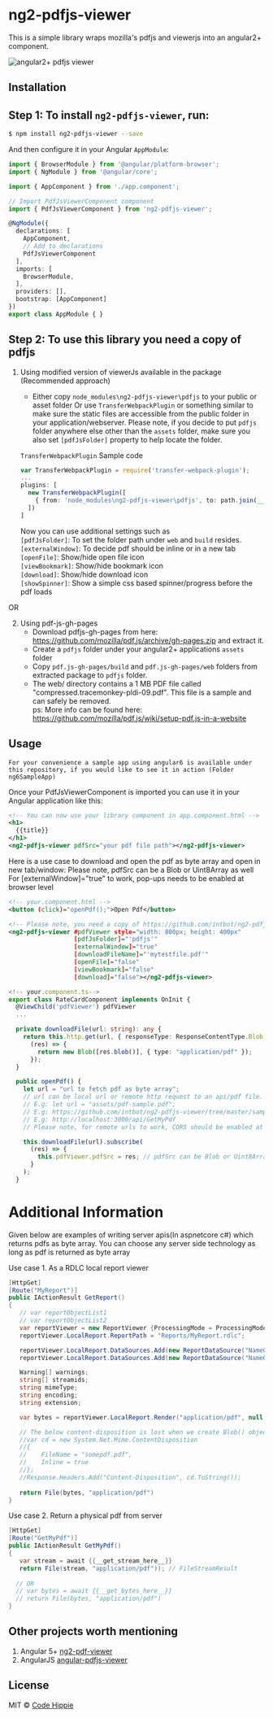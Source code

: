 # ng2-pdfjs-viewer

This is a simple library wraps mozilla's pdfjs and viewerjs into an angular2+ component.

<img src="/sampledoc/viewerImage.JPG" alt="angular2+ pdfjs viewer"/>

## Installation

## Step 1: To install `ng2-pdfjs-viewer`, run:

```bash
$ npm install ng2-pdfjs-viewer --save
```

And then configure it in your Angular `AppModule`:

```typescript
import { BrowserModule } from '@angular/platform-browser';
import { NgModule } from '@angular/core';

import { AppComponent } from './app.component';

// Import PdfJsViewerComponent component
import { PdfJsViewerComponent } from 'ng2-pdfjs-viewer';

@NgModule({
  declarations: [
    AppComponent,
    // Add to declarations
    PdfJsViewerComponent
  ],
  imports: [
    BrowserModule,
  ],
  providers: [],
  bootstrap: [AppComponent]
})
export class AppModule { }
```

## Step 2: To use this library you need a copy of pdfjs
1. Using modified version of viewerJs available in the package (Recommended approach)  
    - Either copy `node_modules\ng2-pdfjs-viewer\pdfjs` to your public or asset folder Or use `TransferWebpackPlugin` or something similar to make sure the static files are accessible from the public folder in your application/webserver. Please note, if you decide to put `pdfjs` folder anywhere else other than the `assets` folder, make sure you also set `[pdfJsFolder]` property to help locate the folder.  

    `TransferWebpackPlugin` Sample code  
    ```typescript
    var TransferWebpackPlugin = require('transfer-webpack-plugin');
    ...
    plugins: [
      new TransferWebpackPlugin([
        { from: 'node_modules\ng2-pdfjs-viewer\pdfjs', to: path.join(__dirname, 'assets') }
      ])
    ]
    ```
    Now you can use additional settings such as   
     `[pdfJsFolder]`: To set the folder path under `web` and `build` resides.  
     `[externalWindow]`: To decide pdf should be inline or in a new tab  
     `[openFile]`: Show/hide open file icon  
     `[viewBookmark]`: Show/hide bookmark icon  
     `[download]`: Show/hide download icon  
     `[showSpinner]`: Show a simple css based spinner/progress before the pdf loads  

OR  

2. Using pdf-js-gh-pages  
    - Download pdfjs-gh-pages from here: https://github.com/mozilla/pdf.js/archive/gh-pages.zip and extract it.  
    - Create a `pdfjs` folder under your angular2+ applications `assets` folder  
    - Copy `pdf.js-gh-pages/build` and `pdf.js-gh-pages/web` folders from extracted package to `pdfjs` folder.  
    - The web/ directory contains a 1 MB PDF file called "compressed.tracemonkey-pldi-09.pdf". This file is a sample and can safely  be removed.  
    ps: More info can be found here: https://github.com/mozilla/pdf.js/wiki/setup-pdf.js-in-a-website

## Usage    

`For your convenience a sample app using angular6 is available under this repository, if you would like to see it in action (Folder ng6SampleApp)`

Once your PdfJsViewerComponent is imported  you can use it in your Angular application like this:

```xml
<!-- You can now use your library component in app.component.html -->
<h1>
  {{title}}
</h1>
<ng2-pdfjs-viewer pdfSrc="your pdf file path"></ng2-pdfjs-viewer>
```

Here is a use case to download and open the pdf as byte array and open in new tab/window:
Please note, pdfSrc can be a Blob or Uint8Array as well
For [externalWindow]="true" to work, pop-ups needs to be enabled at browser level

```xml
<!-- your.component.html -->
<button (click)="openPdf();">Open Pdf</button>

<!-- Please note, you need a copy of https://github.com/intbot/ng2-pdfjs-viewer/tree/master/pdfjs for some of the below features to work -->
<ng2-pdfjs-viewer #pdfViewer style="width: 800px; height: 400px"
                  [pdfJsFolder]="'pdfjs'"
                  [externalWindow]="true"
                  [downloadFileName]="'mytestfile.pdf'"
                  [openFile]="false"
                  [viewBookmark]="false"
                  [download]="false"></ng2-pdfjs-viewer>
```

```typescript
<!-- your.component.ts-->
export class RateCardComponent implements OnInit {
  @ViewChild('pdfViewer') pdfViewer
  ...

  private downloadFile(url: string): any {
    return this.http.get(url, { responseType: ResponseContentType.Blob }).map(
      (res) => {
        return new Blob([res.blob()], { type: "application/pdf" });
      });
  }

  public openPdf() {
    let url = "url to fetch pdf as byte array";
    // url can be local url or remote http request to an api/pdf file. 
    // E.g: let url = "assets/pdf-sample.pdf";
    // E.g: https://github.com/intbot/ng2-pdfjs-viewer/tree/master/sampledoc/pdf-sample.pdf
    // E.g: http://localhost:3000/api/GetMyPdf
    // Please note, for remote urls to work, CORS should be enabled at the server. Read: https://enable-cors.org/server.html

    this.downloadFile(url).subscribe(
      (res) => {
        this.pdfViewer.pdfSrc = res; // pdfSrc can be Blob or Uint8Array
      }
    );
  }
```

# Additional Information
Given below are examples of writing server apis(In aspnetcore c#) which returns pdfs as byte array. You can choose any server side technology as long as pdf is returned as byte array

Use case 1. As a RDLC local report viewer
```c#
[HttpGet]
[Route("MyReport")]
public IActionResult GetReport()
{
   // var reportObjectList1
   // var reportObjectList2
   var reportViewer = new ReportViewer {ProcessingMode = ProcessingMode.Local};
   reportViewer.LocalReport.ReportPath = "Reports/MyReport.rdlc";

   reportViewer.LocalReport.DataSources.Add(new ReportDataSource("NameOfDataSource1", reportObjectList1));
   reportViewer.LocalReport.DataSources.Add(new ReportDataSource("NameOfDataSource2", reportObjectList1));

   Warning[] warnings;
   string[] streamids;
   string mimeType;
   string encoding;
   string extension;

   var bytes = reportViewer.LocalReport.Render("application/pdf", null, out mimeType, out encoding, out extension, out streamids, out warnings);

   // The below content-disposition is lost when we create Blob() object in client browser. Hence commented out
   //var cd = new System.Net.Mime.ContentDisposition
   //{
   //    FileName = "somepdf.pdf",
   //    Inline = true
   //};
   //Response.Headers.Add("Content-Disposition", cd.ToString());
   
   return File(bytes, "application/pdf")
}
```

Use case 2. Return a physical pdf from server
```c#
[HttpGet]
[Route("GetMyPdf")]
public IActionResult GetMyPdf()
{
   var stream = await {{__get_stream_here__}}
   return File(stream, "application/pdf")); // FileStreamResult
   
  // OR
  // var bytes = await {{__get_bytes_here__}}
  // return File(bytes, "application/pdf")
}
```

## Other projects worth mentioning
1. Angular 5+ [ng2-pdf-viewer](https://github.com/VadimDez/ng2-pdf-viewer)
2. AngularJS [angular-pdfjs-viewer](https://github.com/legalthings/angular-pdfjs-viewer)

## License

MIT © [Code Hippie](mailto:codehippie1@gmail.com)
